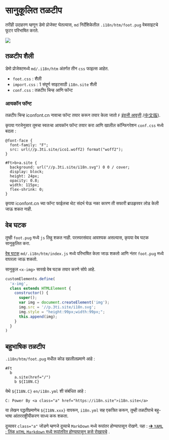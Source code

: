 # सानुकूलित तळटीप

तरीही उदाहरण म्हणून डेमो प्रोजेक्ट घेतल्यास, `md` निर्देशिकेतील `.i18n/htm/foot.pug` वेबसाइटचे फूटर परिभाषित करते.

![](https://p.3ti.site/1721286077.avif)

## तळटीप शैली

डेमो प्रोजेक्टमध्ये `md/.i18n/htm` अंतर्गत तीन `css` फाइल्स आहेत.

* `foot.css` : शैली
* `import.css` : 1 संपूर्ण साइटसाठी `i18n.site` शैली
* `conf.css` : तळटीप चिन्ह आणि फॉन्ट

### आयकॉन फॉन्ट

तळटीप चिन्ह iconfont.cn नावाचा फॉन्ट तयार करून तयार केला जातो `F` [इंग्रजी आवृत्ती](https://www.iconfont.cn/?lang=en-us) /[中文版](https://www.iconfont.cn/?lang=zh)).

कृपया गरजेनुसार तुमचा स्वतःचा आयकॉन फॉन्ट तयार करा आणि खालील कॉन्फिगरेशन `conf.css` मध्ये बदला :

```
@font-face {
  font-family: "F";
  src: url(//p.3ti.site/ico1.woff2) format("woff2");
}

#Ft>b>a.site {
  background: url("//p.3ti.site/i18n.svg") 0 0 / cover;
  display: block;
  height: 24px;
  opacity: 0.8;
  width: 115px;
  flex-shrink: 0;
}
```

कृपया iconfont.cn च्या फॉन्ट फाईलचा थेट संदर्भ घेऊ नका कारण ती सफारी ब्राउझरवर लोड केली जाऊ शकत नाही.

## वेब घटक

तुम्ही `foot.pug` मध्ये `js` लिहू शकत नाही. परस्परसंवाद आवश्यक असल्यास, कृपया वेब घटक सानुकूलित करा.

[वेब घटक](https://www.freecodecamp.org/news/build-your-first-web-component/) `md/.i18n/htm/index.js` मध्ये परिभाषित केला जाऊ शकतो आणि नंतर `foot.pug` मध्ये वापरला जाऊ शकतो.

सानुकूल `<x-img>` सारखे वेब घटक तयार करणे सोपे आहे.

```js
customElements.define(
  'x-img',
  class extends HTMLElement {
    constructor() {
      super();
      var img = document.createElement('img');
      img.src = '//p.3ti.site/i18n.svg';
      img.style = "height:99px;width:99px;";
      this.append(img);
    }
  }
)
```

## बहुभाषिक तळटीप

`.i18n/htm/foot.pug` मधील कोड खालीलप्रमाणे आहे :

```
#Ft
  b
    a.site(href="/")
    b ${I18N.C}
```

येथे `${I18N.C}` `en/i18n.yml` शी संबंधित आहे :

```
C: Power By <a class="a" href="https://i18n.site">i18n.site</a>
```

या लेखन पद्धतीप्रमाणेच `${I18N.xxx}` वापरून, `i18n.yml` सह एकत्रित करून, तुम्ही तळटीपाचे बहु-भाषा आंतरराष्ट्रीयीकरण साध्य करू शकता.

दुव्यावर `class="a"` जोडणे म्हणजे दुव्याचे `MarkDown` मध्ये रूपांतर होण्यापासून रोखणे. पहा :
 [➔ `YAML` : लिंक `HTML` `Markdown` मध्ये रूपांतरित होण्यापासून कसे रोखायचे](/i18/qa#H2) .